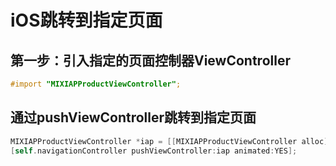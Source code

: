 # iOS跳转到指定页面

## 第一步：引入指定的页面控制器ViewController

``` objective-c
#import "MIXIAPProductViewController";
```

## 通过pushViewController跳转到指定页面

``` objective-c
MIXIAPProductViewController *iap = [[MIXIAPProductViewController alloc] init];
[self.navigationController pushViewController:iap animated:YES];
```